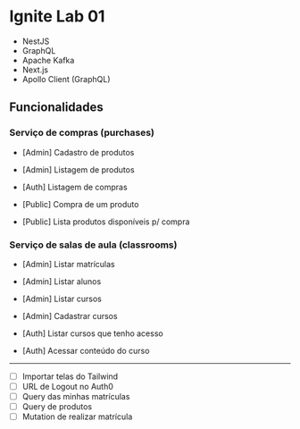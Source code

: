 # Ignite Lab 01

- NestJS
- GraphQL
- Apache Kafka
- Next.js
- Apollo Client (GraphQL)

## Funcionalidades

### Serviço de compras (purchases)

- [Admin] Cadastro de produtos
- [Admin] Listagem de produtos

- [Auth] Listagem de compras

- [Public] Compra de um produto
- [Public] Lista produtos disponíveis p/ compra

### Serviço de salas de aula (classrooms)

- [Admin] Listar matrículas
- [Admin] Listar alunos
- [Admin] Listar cursos
- [Admin] Cadastrar cursos

- [Auth] Listar cursos que tenho acesso
- [Auth] Acessar conteúdo do curso

----------------------------------------------------------------

- [ ] Importar telas do Tailwind
- [ ] URL de Logout no Auth0
- [ ] Query das minhas matrículas
- [ ] Query de produtos
- [ ] Mutation de realizar matrícula
